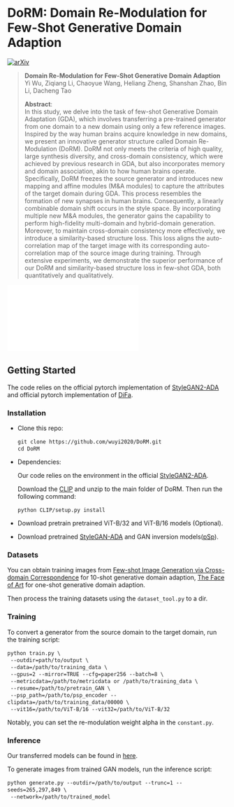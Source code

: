 # DoRM: Domain Re-Modulation for Few-Shot Generative Domain Adaption
[![arXiv](https://img.shields.io/badge/arXiv-2302.02550-b31b1b.svg)](https://arxiv.org/abs/2302.02550)

> **Domain Re-Modulation for Few-Shot Generative Domain Adaption**<br>
> Yi Wu, Ziqiang Li, Chaoyue Wang, Heliang Zheng, Shanshan Zhao, Bin Li, Dacheng Tao <br>
> 
>**Abstract**: <br>
> In this study, we delve into the task of few-shot Generative Domain Adaptation (GDA), which involves transferring a pre-trained generator from one domain to a new domain using only a few reference images. Inspired by the way human brains acquire knowledge in new domains, we present an innovative generator structure called Domain Re-Modulation (DoRM). DoRM not only meets the criteria of high quality, large synthesis diversity, and cross-domain consistency, which were achieved by previous research in GDA, but also incorporates memory and domain association, akin to how human brains operate. Specifically, DoRM freezes the source generator and introduces new mapping and affine modules (M&A modules) to capture the attributes of the target domain during GDA. This process resembles the formation of new synapses in human brains. Consequently, a linearly combinable domain shift occurs in the style space. By incorporating multiple new M&A modules, the generator gains the capability to perform high-fidelity multi-domain and hybrid-domain generation. Moreover, to maintain cross-domain consistency more effectively, we introduce a similarity-based structure loss. This loss aligns the auto-correlation map of the target image with its corresponding auto-correlation map of the source image during training. Through extensive experiments, we demonstrate the superior performance of our DoRM and similarity-based structure loss in few-shot GDA, both quantitatively and qualitatively.

![introduction](imgs/introduction_new.pdf)




## Getting Started

The code relies on the official pytorch implementation of [StyleGAN2-ADA](https://github.com/NVlabs/stylegan2-ada-pytorch) and official pytorch implementation of [DiFa](https://github.com/YBYBZhang/DiFa).

### Installation

- Clone this repo:

  ```shell
  git clone https://github.com/wuyi2020/DoRM.git
  cd DoRM
  ```

- Dependencies:

  Our code relies on the environment in the official [StyleGAN2-ADA](https://github.com/NVlabs/stylegan2-ada-pytorch).

  Download the [CLIP](https://github.com/openai/CLIP) and unzip to the main folder of DoRM. Then run the following command:

  ```shell
  python CLIP/setup.py install
  ```
  
- Download pretrain pretrained ViT-B/32 and ViT-B/16 models (Optional).
  
- Download pretrained [StyleGAN-ADA](https://github.com/NVlabs/stylegan2-ada-pytorch) and GAN inversion models([pSp](https://github.com/eladrich/pixel2style2pixel)).

### Datasets

You can obtain training images from [Few-shot Image Generation via Cross-domain Correspondence](https://github.com/WisconsinAIVision/few-shot-gan-adaptation) for 10-shot generative domain adaption, [The Face of Art](https://github.com/papulke/face-of-art) for one-shot generative domain adaption.

Then process the training datasets using the `dataset_tool.py` to a dir.

### Training

To convert a generator from the source domain to the target domain,  run the training script:

```shell
python train.py \
 --outdir=path/to/output \
 --data=/path/to/training_data \
 --gpus=2 --mirror=TRUE --cfg=paper256 --batch=8 \
 --metricdata=/path/to/metricdata or /path/to/training_data \
 --resume=/path/to/pretrain_GAN \
 --psp_path=/path/to/psp_encoder --clipdata=/path/to/training_data/00000 \
 --vit16=/path/to/ViT-B/16 --vit32=/path/to/ViT-B/32
```

Notably, you can set the re-modulation weight alpha in the `constant.py`.

### Inference

Our transferred models can be found in [here](https://drive.google.com/drive/folders/1cFn2Q4Yi-HwGU1_11HsdPPruHA6mvbjC?usp=sharing).

To generate images from trained GAN models, run the inference script:

```shell
python generate.py --outdir=/path/to/output --trunc=1 --seeds=265,297,849 \
 --network=/path/to/trained_model
```

